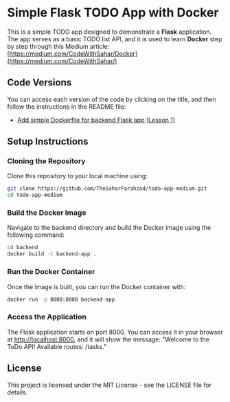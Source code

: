 # Simple Flask TODO App with Docker
This is a simple TODO app designed to demonstrate a **Flask** application. The app serves as a basic TODO list API, and it is used to learn **Docker** step by step through this Medium article:
[https://medium.com/CodeWithSahar/Docker](https://medium.com/CodeWithSahar/)

## Code Versions

You can access each version of the code by clicking on the title, and then follow the instructions in the README file:

- [Add simple Dockerfile for backend Flask app (Lesson 1)](https://github.com/TheSaharFarahzad/todo-app-medium/tree/lesson-1)

## Setup Instructions

### Cloning the Repository

Clone this repository to your local machine using:

```bash
git clone https://github.com/TheSaharFarahzad/todo-app-medium.git
cd todo-app-medium
```

### Build the Docker Image

Navigate to the backend directory and build the Docker image using the following command:

```bash
cd backend
docker build -t backend-app .
```

### Run the Docker Container

Once the image is built, you can run the Docker container with:

```bash
docker run -p 8000:8000 backend-app
```

### Access the Application

The Flask application starts on port 8000. You can access it in your browser at [http://localhost:8000](http://localhost:8000), and it will show the message: "Welcome to the ToDo API! Available routes: /tasks."

## License

This project is licensed under the MIT License - see the LICENSE file for details.
